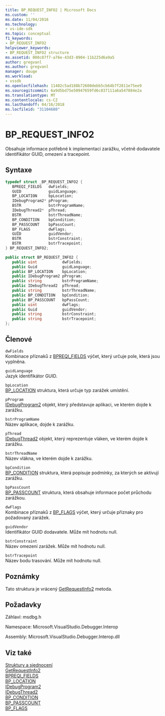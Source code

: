 ```yaml
---
title: BP_REQUEST_INFO2 | Microsoft Docs
ms.custom: ''
ms.date: 11/04/2016
ms.technology:
- vs-ide-sdk
ms.topic: conceptual
f1_keywords:
- BP_REQUEST_INFO2
helpviewer_keywords:
- BP_REQUEST_INFO2 structure
ms.assetid: 008c87f7-a76e-43d3-8904-11b225d6a9a5
author: gregvanl
ms.author: gregvanl
manager: douge
ms.workload:
- vssdk
ms.openlocfilehash: 11402c5ad188b72600debb5cb64b7f2811e75ee9
ms.sourcegitcommit: 6a9d5bd75e50947659fd6c837111a6a547884e2a
ms.translationtype: MT
ms.contentlocale: cs-CZ
ms.lasthandoff: 04/16/2018
ms.locfileid: "31104680"
---
```

# <a name="bprequestinfo2"></a>BP_REQUEST_INFO2
Obsahuje informace potřebné k implementaci zarážku, včetně dodavatele identifikátor GUID, omezení a tracepoint.  
  
## <a name="syntax"></a>Syntaxe  
  
```cpp  
typedef struct _BP_REQUEST_INFO2 {  
   BPREQI_FIELDS   dwFields;  
   GUID            guidLanguage;  
   BP_LOCATION     bpLocation;  
   IDebugProgram2* pProgram;  
   BSTR            bstrProgramName;  
   IDebugThread2*  pThread;  
   BSTR            bstrThreadName;  
   BP_CONDITION    bpCondition;  
   BP_PASSCOUNT    bpPassCount;  
   BP_FLAGS        dwFlags;  
   GUID            guidVendor;  
   BSTR            bstrConstraint;  
   BSTR            bstrTracepoint;  
} BP_REQUEST_INFO2;  
```  
  
```csharp  
public struct BP_REQUEST_INFO2 {  
   public uint           dwFields;  
   public Guid           guidLanguage;  
   public BP_LOCATION    bpLocation;  
   public IDebugProgram2 pProgram;  
   public string         bstrProgramName;  
   public IDebugThread2  pThread;  
   public string         bstrThreadName;  
   public BP_CONDITION   bpCondition;  
   public BP_PASSCOUNT   bpPassCount;  
   public uint           dwFlags;  
   public Guid           guidVendor;  
   public string         bstrConstraint;  
   public string         bstrTracepoint;  
};  
```  
  
## <a name="members"></a>Členové  
 `dwFields`  
 Kombinace příznaků z [BPREQI_FIELDS](../../../extensibility/debugger/reference/bpreqi-fields.md) výčet, který určuje pole, která jsou vyplněna.  
  
 `guidLanguage`  
 Jazyk identifikátor GUID.  
  
 `bpLocation`  
 [BP_LOCATION](../../../extensibility/debugger/reference/bp-location.md) struktura, která určuje typ zarážek umístění.  
  
 `pProgram`  
 [IDebugProgram2](../../../extensibility/debugger/reference/idebugprogram2.md) objekt, který představuje aplikaci, ve kterém dojde k zarážku.  
  
 `bstrProgramName`  
 Název aplikace, dojde k zarážku.  
  
 `pThread`  
 [IDebugThread2](../../../extensibility/debugger/reference/idebugthread2.md) objekt, který reprezentuje vláken, ve kterém dojde k zarážku.  
  
 `bstrThreadName`  
 Název vlákna, ve kterém dojde k zarážku.  
  
 `bpCondition`  
 [BP_CONDITION](../../../extensibility/debugger/reference/bp-condition.md) struktura, která popisuje podmínky, za kterých se aktivují zarážku.  
  
 `bpPassCount`  
 [BP_PASSCOUNT](../../../extensibility/debugger/reference/bp-passcount.md) struktura, která obsahuje informace počet průchodu zarážkou.  
  
 `dwFlags`  
 Kombinace příznaků z [BP_FLAGS](../../../extensibility/debugger/reference/bp-flags.md) výčet, který určuje příznaky pro požadovaný zarážek.  
  
 `guidVendor`  
 Identifikátor GUID dodavatele. Může mít hodnotu null.  
  
 `bstrConstraint`  
 Název omezení zarážek. Může mít hodnotu null.  
  
 `bstrTracepoint`  
 Název bodu trasování. Může mít hodnotu null.  
  
## <a name="remarks"></a>Poznámky  
 Tato struktura je vrácený [GetRequestInfo2](../../../extensibility/debugger/reference/idebugbreakpointrequest3-getrequestinfo2.md) metoda.  
  
## <a name="requirements"></a>Požadavky  
 Záhlaví: msdbg.h  
  
 Namespace: Microsoft.VisualStudio.Debugger.Interop  
  
 Assembly: Microsoft.VisualStudio.Debugger.Interop.dll  
  
## <a name="see-also"></a>Viz také  
 [Struktury a sjednocení](../../../extensibility/debugger/reference/structures-and-unions.md)   
 [GetRequestInfo2](../../../extensibility/debugger/reference/idebugbreakpointrequest3-getrequestinfo2.md)   
 [BPREQI_FIELDS](../../../extensibility/debugger/reference/bpreqi-fields.md)   
 [BP_LOCATION](../../../extensibility/debugger/reference/bp-location.md)   
 [IDebugProgram2](../../../extensibility/debugger/reference/idebugprogram2.md)   
 [IDebugThread2](../../../extensibility/debugger/reference/idebugthread2.md)   
 [BP_CONDITION](../../../extensibility/debugger/reference/bp-condition.md)   
 [BP_PASSCOUNT](../../../extensibility/debugger/reference/bp-passcount.md)   
 [BP_FLAGS](../../../extensibility/debugger/reference/bp-flags.md)